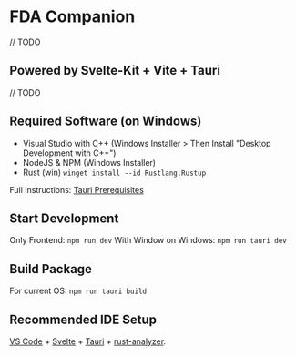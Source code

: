 # FDA Companion

// TODO

## Powered by Svelte-Kit + Vite + Tauri

// TODO

## Required Software (on Windows)

- Visual Studio with C++ (Windows Installer > Then Install "Desktop Development with C++")
- NodeJS & NPM (Windows Installer)
- Rust (win) `winget install --id Rustlang.Rustup`

Full Instructions: [Tauri Prerequisites](https://tauri.app/v1/guides/getting-started/prerequisites)

## Start Development

Only Frontend:
`npm run dev`
With Window on Windows:
`npm run tauri dev`

## Build Package

For current OS:
`npm run tauri build`

## Recommended IDE Setup

[VS Code](https://code.visualstudio.com/) + [Svelte](https://marketplace.visualstudio.com/items?itemName=svelte.svelte-vscode) + [Tauri](https://marketplace.visualstudio.com/items?itemName=tauri-apps.tauri-vscode) + [rust-analyzer](https://marketplace.visualstudio.com/items?itemName=rust-lang.rust-analyzer).
